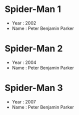 # Spider-Man 1

- Year : 2002
- Name : Peter Benjamin Parker

# Spider-Man 2

- Year : 2004
- Name : Peter Benjamin Parker

# Spider-Man 3 

- Year : 2007
- Name : Peter Benjamin Parker
